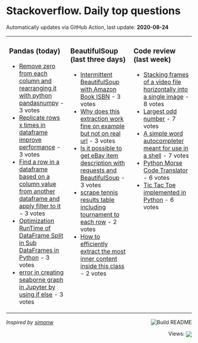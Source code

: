 # Stackoverflow. Daily top questions 

Automatically updates via GitHub Action, last update: **<!-- date starts -->2020-08-24<!-- date ends -->**


<table><tr><td valign="top" width="33%">

### Pandas (today)
<!-- pandas starts -->
* [Remove zero from each column and rearranging it with python pandasnumpy](https://stackoverflow.com/questions/63557999/remove-zero-from-each-column-and-rearranging-it-with-python-pandas-numpy) - 3 votes
* [Replicate rows x times in dataframe  improve performance](https://stackoverflow.com/questions/63561696/replicate-rows-x-times-in-dataframe-improve-performance) - 3 votes
* [Find a row in a dataframe based on a column value from another dataframe and apply filter to it](https://stackoverflow.com/questions/63560159/find-a-row-in-a-dataframe-based-on-a-column-value-from-another-dataframe-and-app) - 3 votes
* [Optimization RunTime of DataFrame Split in Sub DataFrames in Python](https://stackoverflow.com/questions/63557388/optimization-runtime-of-dataframe-split-in-sub-dataframes-in-python) - 3 votes
* [error in creating seaborne graph in Jupyter by using if else](https://stackoverflow.com/questions/63559499/error-in-creating-seaborne-graph-in-jupyter-by-using-if-else) - 3 votes
<!-- pandas ends -->
</td><td valign="top" width="34%">


### BeautifulSoup (last three days)
<!-- beautifulsoup starts -->
* [Intermittent BeautifulSoup with Amazon Book ISBN](https://stackoverflow.com/questions/63541601/intermittent-beautifulsoup-with-amazon-book-isbn) - 3 votes
* [Why does this extraction work fine on example but not on real url](https://stackoverflow.com/questions/63538180/why-does-this-extraction-work-fine-on-example-but-not-on-real-url) - 3 votes
* [Is it possible to get eBay item description with requests and BeautifulSoup](https://stackoverflow.com/questions/63531321/is-it-possible-to-get-ebay-item-description-with-requests-and-beautifulsoup) - 3 votes
* [scrape tennis results table including tournament to each row](https://stackoverflow.com/questions/63548631/scrape-tennis-results-table-including-tournament-to-each-row) - 2 votes
* [How to efficiently extract the most inner content inside this class](https://stackoverflow.com/questions/63526751/how-to-efficiently-extract-the-most-inner-content-inside-this-class) - 2 votes
<!-- beautifulsoup ends -->
</td><td valign="top" width="34%">


### Сode review (last week)
<!-- python starts -->
* [Stacking frames of a video file horizontally into a single image](https://codereview.stackexchange.com/questions/248338/stacking-frames-of-a-video-file-horizontally-into-a-single-image) - 8 votes
* [Largest odd number](https://codereview.stackexchange.com/questions/248102/largest-odd-number) - 7 votes
* [A simple word autocompleter meant for use in a shell](https://codereview.stackexchange.com/questions/248100/a-simple-word-autocompleter-meant-for-use-in-a-shell) - 7 votes
* [Python Morse Code Translator](https://codereview.stackexchange.com/questions/248068/python-morse-code-translator) - 6 votes
* [Tic Tac Toe implemented in Python](https://codereview.stackexchange.com/questions/248047/tic-tac-toe-implemented-in-python) - 6 votes
<!-- python ends -->
</td></tr></table>

<a href="https://github.com/hp0404/hp0404/actions"><img src="https://github.com/hp0404/hp0404/workflows/Build%20README/badge.svg" align="right" alt="Build README"></a> <p>*Inspired by  [simonw](https://github.com/simonw/simonw)*</p>

<div align="right">
<p></p> Views:
<img src="https://profile-counter.glitch.me/hp0404/count.svg" align="center">
</div>